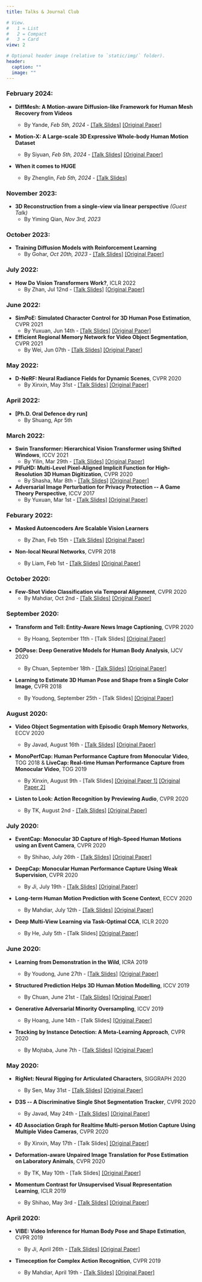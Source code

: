 ```yaml
---
title: Talks & Journal Club

# View.
#   1 = List
#   2 = Compact
#   3 = Card
view: 2

# Optional header image (relative to `static/img/` folder).
header:
  caption: ""
  image: ""
---
```

### February 2024:
- **DiffMesh: A Motion-aware Diffusion-like Framework for Human Mesh Recovery from Videos**
  - By Yande, *Feb 5th, 2024* - [[Talk Slides]](/talk_slides/20240205_yandeli_DiffMesh.pptx) [[Original Paper]](https://arxiv.org/abs/2303.13397)

- **Motion-X: A Large-scale 3D Expressive Whole-body Human Motion Dataset**
  - By Siyuan, *Feb 5th, 2024* - [[Talk Slides]](/talk_slides/20240205_siyuanli_Motion-X.pptx) [[Original Paper]](https://motion-x-dataset.github.io/)

- **When it comes to HUGE**
  - By Zhenglin, *Feb 5th, 2024* - [[Talk Slides]](/talk_slides/20240205_zhenglin_huge_model.pdf)

### November 2023:
- **3D Reconstruction from a single-view via linear perspective** *(Guest Talk)*
  - By Yiming Qian, *Nov 3rd, 2023*

### October 2023:
- **Training Diffusion Models with Reinforcement Learning**
  - By Gohar, *Oct 20th, 2023* - [[Talk Slides]](/talk_slides/231020_gohar.pdf) [[Original Paper]](https://arxiv.org/abs/2305.13301)

### July 2022:
- **How Do Vision Transformers Work?**, ICLR 2022
  - By Zhan, Jul 12nd - [[Talk Slides]](/talk_slides/zhan_2022_jul_12.pptx) [[Original Paper]](https://arxiv.org/abs/2202.06709)
  
### June 2022:
- **SimPoE: Simulated Character Control for 3D Human Pose Estimation**, CVPR 2021
  - By Yuxuan, Jun 14th - [[Talk Slides]](/talk_slides/yuxuan_Jun_14.pdf) [[Original Paper]](https://arxiv.org/abs/2104.00683)
- **Efficient Regional Memory Network for Video Object Segmentation**, CVPR 2021
  - By Wei, Jun 07th - [[Talk Slides]](/talk_slides/wei_Jun_07.pptx) [[Original Paper]](https://arxiv.org/abs/2103.12934)
  
### May 2022:
- **D-NeRF: Neural Radiance Fields for Dynamic Scenes**, CVPR 2020
  - By Xinxin, May 31st - [[Talk Slides]](/talk_slides/xinxin_May_31.pdf) [[Original Paper]](https://arxiv.org/abs/2011.13961)

### April 2022:
- **[Ph.D. Oral Defence dry run]**
  - By Shuang, Apr 5th 
### March 2022:
- **Swin Transformer: Hierarchical Vision Transformer using Shifted Windows**, ICCV 2021
  - By Yilin, Mar 29th - [[Talk Slides]](/talk_slides/yilin_Mar_29.pdf) [[Original Paper]](https://arxiv.org/abs/2103.14030)
- **PIFuHD: Multi-Level Pixel-Aligned Implicit Function for High-Resolution 3D Human Digitization**, CVPR 2020
  - By Shasha, Mar 8th - [[Talk Slides]](/talk_slides/shasha_mar_08.pdf) [[Original Paper]](https://arxiv.org/pdf/2004.00452.pdf)
- **Adversarial Image Perturbation for Privacy Protection -- A Game Theory Perspective**, ICCV 2017
  - By Yuxuan, Mar 1st - [[Talk Slides]](/talk_slides/yuxuan_Mar_01.pdf) [[Original Paper]](https://arxiv.org/pdf/1703.09471.pdf)
  
### Feburary 2022:
- **Masked Autoencoders Are Scalable Vision Learners**
  - By Zhan, Feb 15th - [[Talk Slides]](/talk_slides/zhan_feb_15.pdf) [[Original Paper]](https://arxiv.org/pdf/2111.06377.pdf)

- **Non-local Neural Networks**, CVPR 2018
  - By Liam, Feb 1st - [[Talk Slides]](/talk_slides/liam_feb_01.pdf) [[Original Paper]](https://arxiv.org/pdf/1711.07971.pdf)

### October 2020:

- **Few-Shot Video Classification via Temporal Alignment**, CVPR 2020
  - By Mahdiar, Oct 2nd - [[Talk Slides]](/talk_slides/mahdiar_oct_2.pptx) [[Original Paper]](https://arxiv.org/pdf/1906.11415.pdf)

### September 2020:

- **Transform and Tell: Entity-Aware News Image Captioning**, CVPR 2020
  - By Hoang, September 11th - [Talk Slides] [[Original Paper]](https://openaccess.thecvf.com/content_CVPR_2020/papers/Tran_Transform_and_Tell_Entity-Aware_News_Image_Captioning_CVPR_2020_paper.pdf)

- **DGPose: Deep Generative Models for Human Body Analysis**, IJCV 2020
  - By Chuan, September 18th - [[Talk Slides]](/talk_slides/chuan_sep_18.pdf) [[Original Paper]](https://arxiv.org/pdf/1804.06364.pdf)

- **Learning to Estimate 3D Human Pose and Shape from a Single Color Image**, CVPR 2018
  - By Youdong, September 25th - [Talk Slides] [[Original Paper]](https://openaccess.thecvf.com/content_cvpr_2018/papers/Pavlakos_Learning_to_Estimate_CVPR_2018_paper.pdf)

### August 2020:

- **Video Object Segmentation with Episodic Graph Memory Networks**, ECCV 2020
  - By Javad, August 16th - [[Talk Slides]](/talk_slides/javad_aug16.pptx) [[Original Paper]](https://arxiv.org/pdf/2007.07020.pdf)

- **MonoPerfCap: Human Performance Capture from Monocular Video**, TOG 2018 & **LiveCap: Real-time Human Performance Capture from Monocular Video**, TOG 2019
  - By Xinxin, August 9th - [Talk Slides] [[Original Paper 1]](http://gvv.mpi-inf.mpg.de/projects/wxu/MonoPerfCap/content/monoperfcap.pdf) [[Original Paper 2]](https://gvv.mpi-inf.mpg.de/projects/LiveCap/data/livecap.pdf)

- **Listen to Look: Action Recognition by Previewing Audio**, CVPR 2020
  - By TK, August 2nd - [[Talk Slides]](/talk_slides/shihao_july_26.pdf) [[Original Paper]](https://arxiv.org/pdf/1912.04487.pdf)

### July 2020:

- **EventCap: Monocular 3D Capture of High-Speed Human Motions using an Event Camera**, CVPR 2020
  - By Shihao, July 26th - [[Talk Slides]](/talk_slides/shihao_july_26.pdf) [[Original Paper]](https://gvv.mpi-inf.mpg.de/projects/2020-cvpr-eventcap/data/paper.pdf)

- **DeepCap: Monocular Human Performance Capture Using Weak Supervision**, CVPR 2020
  - By Ji, July 19th - [[Talk Slides]](/talk_slides/ji_july_19.pdf) [[Original Paper]](https://people.mpi-inf.mpg.de/~mhaberma/projects/2020-cvpr-deepcap/data/paper.pdf)

- **Long-term Human Motion Prediction with Scene Context**, ECCV 2020
  - By Mahdiar, July 12th - [[Talk Slides]](/talk_slides/mahdiar_july_12.pdf) [[Original Paper]](https://arxiv.org/pdf/2007.03672.pdf)

- **Deep Multi-View Learning via Task-Optimal CCA**, ICLR 2020
  - By He, July 5th - [Talk Slides] [[Original Paper]](https://arxiv.org/pdf/1907.07739.pdf)

### June 2020:

- **Learning from Demonstration in the Wild**, ICRA 2019
  - By Youdong, June 27th - [[Talk Slides]](/talk_slides/youdong_june_27.pptx) [[Original Paper]](https://arxiv.org/abs/1811.03516)

- **Structured Prediction Helps 3D Human Motion Modelling**, ICCV 2019
  - By Chuan, June 21st - [[Talk Slides]](/talk_slides/chuan_june_21.pdf) [[Original Paper]](https://arxiv.org/abs/1910.09070)

- **Generative Adversarial Minority Oversampling**, ICCV 2019
  - By Hoang, June 14th - [Talk Slides] [[Original Paper]](http://openaccess.thecvf.com/content_ICCV_2019/html/Mullick_Generative_Adversarial_Minority_Oversampling_ICCV_2019_paper.html)

- **Tracking by Instance Detection: A Meta-Learning Approach**, CVPR 2020
  - By Mojtaba, June 7th - [[Talk Slides]](/talk_slides/moj_june_7.pdf) [[Original Paper]](https://arxiv.org/abs/2004.00830)

### May 2020:

- **RigNet: Neural Rigging for Articulated Characters**, SIGGRAPH 2020
  - By Sen, May 31st - [[Talk Slides]](/talk_slides/sen_may_31.pdf) [[Original Paper]](https://arxiv.org/abs/2005.00559)

- **D3S -- A Discriminative Single Shot Segmentation Tracker**, CVPR 2020
  - By Javad, May 24th - [[Talk Slides]](/talk_slides/javad_may_24.pptx) [[Original Paper]](https://arxiv.org/abs/1911.08862)

- **4D Association Graph for Realtime Multi-person Motion Capture Using Multiple Video Cameras**, CVPR 2020
  - By Xinxin, May 17th - [Talk Slides] [[Original Paper]](https://arxiv.org/abs/2002.12625)

- **Deformation-aware Unpaired Image Translation for Pose Estimation on Laboratory Animals**, CVPR 2020
  - By TK, May 10th - [Talk Slides] [[Original Paper]](https://arxiv.org/abs/2001.08601)

- **Momentum Contrast for Unsupervised Visual Representation Learning**, ICLR 2019
  - By Shihao, May 3rd - [[Talk Slides]](/talk_slides/shihao_may_3.pdf) [[Original Paper]](https://arxiv.org/abs/1911.05722)

### April 2020:

- **VIBE: Video Inference for Human Body Pose and Shape Estimation**, CVPR 2019
  - By Ji, April 26th - [[Talk Slides]](/talk_slides/ji_april_26.pdf) [[Original Paper]](https://arxiv.org/abs/1912.05656)

- **Timeception for Complex Action Recognition**, CVPR 2019 
  - By Mahdiar, April 19th - [[Talk Slides]](/talk_slides/mahdiar_april_19.pptx) [[Original Paper]](https://arxiv.org/abs/1812.01289)

